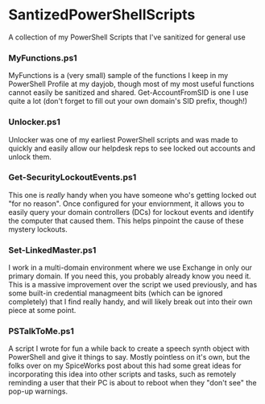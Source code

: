 # SantizedPowerShellScripts
A collection of my PowerShell Scripts that I've sanitized for general use

### MyFunctions.ps1
MyFunctions is a (very small) sample of the functions I keep in my PowerShell Profile at my dayjob, though most of my most useful functions cannot easily be sanitized and shared. Get-AccountFromSID is one I use quite a lot (don't forget to fill out your own domain's SID prefix, though!)

### Unlocker.ps1
Unlocker was one of my earliest PowerShell scripts and was made to quickly and easily allow our helpdesk reps to see locked out accounts and unlock them.

### Get-SecurityLockoutEvents.ps1
This one is *really* handy when you have someone who's getting locked out "for no reason". Once configured for your enviornment, it allows you to easily query your domain controllers (DCs) for lockout events and identify the computer that caused them. This helps pinpoint the cause of these mystery lockouts.

### Set-LinkedMaster.ps1
I work in a multi-domain environment where we use Exchange in only our primary domain. If you need this, you probably already know you need it. This is a massive improvement over the script we used previously, and has some built-in credential managmeent bits (which can be ignored completely) that I find really handy, and will likely break out into their own piece at some point. 

### PSTalkToMe.ps1
A script I wrote for fun a while back to create a speech synth object with PowerShell and give it things to say. Mostly pointless on it's own, but the folks over on my SpiceWorks post about this had some great ideas for incorporating this idea into other scripts and tasks, such as remotely reminding a user that their PC is about to reboot when they "don't see" the pop-up warnings. 